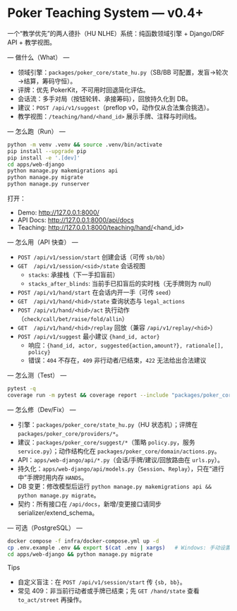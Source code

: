 # Poker Teaching System — v0.4+

一个“教学优先”的两人德扑（HU NLHE）系统：纯函数领域引擎 + Django/DRF API + 教学视图。

— 做什么（What） —

- 领域引擎：`packages/poker_core/state_hu.py`（SB/BB 可配置，发盲→轮次→结算，筹码守恒）。
- 评牌：优先 PokerKit，不可用时回退简化评估。
- 会话流：多手对局（按钮轮转、承接筹码），回放持久化到 DB。
- 建议：`POST /api/v1/suggest`（preflop v0，动作仅从合法集合挑选）。
- 教学视图：`/teaching/hand/<hand_id>` 展示手牌、注释与时间线。

— 怎么跑（Run） —

```bash
python -m venv .venv && source .venv/bin/activate
pip install --upgrade pip
pip install -e '.[dev]'
cd apps/web-django
python manage.py makemigrations api
python manage.py migrate
python manage.py runserver
```

打开：

- Demo: http://127.0.0.1:8000/
- API Docs: http://127.0.0.1:8000/api/docs
- Teaching: http://127.0.0.1:8000/teaching/hand/<hand_id>

— 怎么用（API 快查） —

- `POST /api/v1/session/start` 创建会话（可传 `sb/bb`）
- `GET  /api/v1/session/<sid>/state` 会话视图
  - `stacks`: 承接栈（下一手扣盲前）
  - `stacks_after_blinds`: 当前手已扣盲后的实时栈（无手牌则为 null）
- `POST /api/v1/hand/start` 在会话内开一手（可传 `seed`）
- `GET  /api/v1/hand/<hid>/state` 查询状态与 `legal_actions`
- `POST /api/v1/hand/<hid>/act` 执行动作（`check/call/bet/raise/fold/allin`）
- `GET  /api/v1/hand/<hid>/replay` 回放（兼容 `/api/v1/replay/<hid>`）
- `POST /api/v1/suggest` 最小建议 `{hand_id, actor}`
  - 响应：`{hand_id, actor, suggested{action,amount?}, rationale[], policy}`
  - 错误：`404` 不存在，`409` 非行动者/已结束，`422` 无法给出合法建议

— 怎么测（Test） —

```bash
pytest -q
coverage run -m pytest && coverage report --include "packages/poker_core/*"
```

— 怎么修（Dev/Fix） —

- 引擎：`packages/poker_core/state_hu.py`（HU 状态机）；评牌在 `packages/poker_core/providers/*`。
- 建议：`packages/poker_core/suggest/*`（策略 `policy.py`，服务 `service.py`）；动作结构化在 `packages/poker_core/domain/actions.py`。
- API：`apps/web-django/api/*.py`（会话/手牌/建议/回放路由在 `urls.py`）。
- 持久化：`apps/web-django/api/models.py`（`Session`、`Replay`），只在“进行中”手牌时用内存 `HANDS`。
- DB 变更：修改模型后运行 `python manage.py makemigrations api && python manage.py migrate`。
- 契约：所有接口在 `/api/docs`，新增/变更接口请同步 serializer/extend_schema。

— 可选（PostgreSQL） —

```bash
docker compose -f infra/docker-compose.yml up -d
cp .env.example .env && export $(cat .env | xargs)   # Windows: 手动设置
cd apps/web-django && python manage.py migrate
```

Tips

- 自定义盲注：在 `POST /api/v1/session/start` 传 `{sb, bb}`。
- 常见 409：非当前行动者或手牌已结束；先 `GET /hand/state` 查看 `to_act/street` 再操作。
